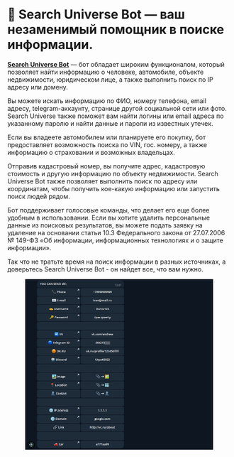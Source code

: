 # 🦄 Search Universe Bot — ваш незаменимый помощник в поиске информации.

[**Search Universe Bot**](https://botiprobiva.top/pages/UniversalSearch.html) — бот обладает широким функционалом, который позволяет найти информацию о человеке, автомобиле, объекте недвижимости, юридическом лице, а также выполнить поиск по IP адресу или домену.

Вы можете искать информацию по ФИО, номеру телефона, email адресу, telegram-аккаунту, странице другой социальной сети или фото. Search Universe также поможет вам найти логины или email адреса по указанному паролю и найти данные и пароли из известных утечек.

Если вы владеете автомобилем или планируете его покупку, бот предоставляет возможность поиска по VIN, гос. номеру, а также информацию о страховании и возможных владельцах.

Отправив кадастровый номер, вы получите адрес, кадастровую стоимость и другую информацию по объекту недвижимости. Search Universe Bot также позволяет выполнить поиск по адресу или координатам, чтобы получить кое-какую информацию или запустить поиск людей рядом.

Бот поддерживает голосовые команды, что делает его еще более удобным в использовании. Если вы хотите удалить персональные данные из поисковых результатов, вы можете подать заявку на удаление на основании статьи 10.3 Федерального закона от 27.07.2006 № 149-ФЗ «Об информации, информационных технологиях и о защите информации».

Так что не тратьте время на поиск информации в разных источниках, а доверьтесь Search Universe Bot - он найдет все, что вам нужно.

<figure><img src="../.gitbook/assets/u.jpg" alt=""><figcaption></figcaption></figure>

